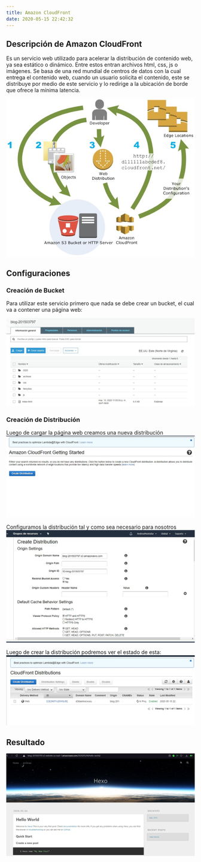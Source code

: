 ```yaml
---
title: Amazon CloudFront
date: 2020-05-15 22:42:32
---
```


## Descripción de Amazon CloudFront
Es un servicio web utilizado para acelerar la distribución de contenido web, ya sea estático o dinámico. Entre estos entran archivos html, css, js o imágenes.
Se basa de una red mundial de centros de datos con la cual entrega el contenido web, cuando un usuario solicita el contenido, este se distribuye por medio de este servicio y lo redirige a la ubicación de borde que ofrece la mínima latencia.

![Arquitectura](../arquitectura.jpg)

## Configuraciones
### Creación de Bucket
Para utilizar este servicio primero que nada se debe crear un bucket, el cual va a contener una página web:

![Bucket](../bucket.jpg)

### Creación de Distribución
Luego de cargar la página web creamos una nueva distribución
![distribución1](../ditribucion.jpg)

Configuramos la distribución tal y como sea necesario para nosotros
![distribución2](../ditribucion2.jpg)

Luego de crear la distribución podremos ver el estado de esta:
![estado](../estado.jpg)


## Resultado
![Página](../final.jpg)

